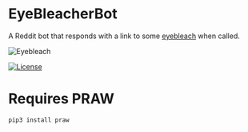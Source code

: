 # EyeBleacherBot
A Reddit bot that responds with a link to some [eyebleach](https://www.urbandictionary.com/define.php?term=eye+bleach) when called.

![Eyebleach](https://i.imgur.com/JvwRSB6.jpeg)

[![License](https://poser.pugx.org/ali-irawan/xtra/license.svg)](https://github.com/getcake/EyeBleacherBot/blob/master/LICENSE)

# Requires PRAW
~~~
pip3 install praw
~~~
